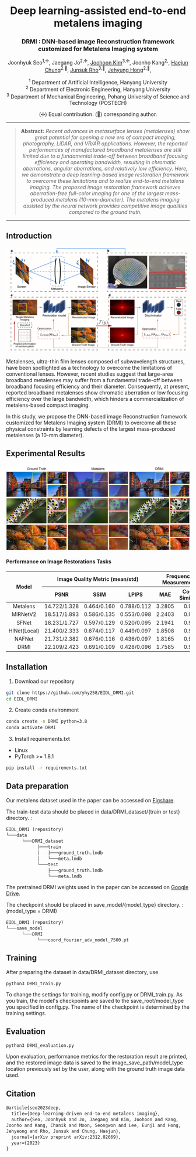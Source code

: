 <div align="center">
<h1> Deep learning-assisted end-to-end metalens imaging </h1>
<h3> DRMI : DNN-based image Reconstruction framework customized for Metalens Imaging system </h3>

Joonhyuk Seo<sup>1,✢</sup>,
Jaegang Jo<sup>2,✢</sup>,
[Joohoon Kim](https://scholar.google.com/citations?hl=en&user=tRNVtewAAAAJ)<sup>3,✢</sup>,
Joonho Kang<sup>2,</sup>, 
[Haejun Chung](https://scholar.google.com/citations?user=O-oZnIwAAAAJ)<sup>2,📧</sup>,
[Junsuk Rho](https://scholar.google.com/citations?user=jdNQRH8AAAAJ)<sup>3,📧</sup>,
[Jehyung Hong](https://scholar.google.com/citations?user=7axCcBkAAAAJ)<sup>2,📧</sup>,

<sup>1</sup> Department of Artificial Intelligence, Hanyang University\
<sup>2</sup> Department of Electronic Engineering, Hanyang University\
<sup>3</sup> Department of Mechanical Engineering, Pohang University of Science and Technology (POSTECH)

(✢) Equal contribution.
(📧) corresponding author.

<hr />

> **Abstract:** *Recent advances in metasurface lenses (metalenses) show great potential for opening a new era of compact imaging, photography, LiDAR, and VR/AR applications. However, the reported performances of manufactured broadband metalenses are still limited due to a fundamental trade-off between broadband focusing efficiency and operating bandwidth, resulting in chromatic aberrations, angular aberrations, and relatively low efficiency. Here, we demonstrate a deep learning-based image restoration framework to overcome these limitations and to realize end-to-end metalens imaging. The proposed image restoration framework achieves aberration-free full-color imaging for one of the largest mass-produced metalens (10-mm-diameter). The metalens imaging assisted by the neural network provides competitive image qualities compared to the ground truth.* 
<hr />
</div>

## Introduction


![](figures/Fig1.png)

Metalenses, ultra-thin film lenses composed of subwavelength structures, have been spotlighted as a technology to overcome the limitations of conventional lenses. However, recent studies suggest that large-area broadband metalenses may suffer from a fundamental trade-off between broadband focusing efficiency and their diameter. Consequently, at present, reported broadband metalenses show chromatic aberration or low focusing efficiency over the large bandwidth, which hinders a commercialization of metalens-based compact imaging.

In this study, we propose the DNN-based image Reconstruction framework customized for Metalens Imaging system (DRMI) to overcome all these physical constraints by learning defects of the largest mass-produced metalenses (a 10-mm diameter).

## Experimental Results

![](figures/qualitative_results.png)

#### Performance on Image Restorations Tasks
<table class="tg">
<thead>
  <tr>
    <th class="tg-c3ow" rowspan="2"> Model </th>
    <th class="tg-c3ow" colspan="3" align="center">Image Quality Metric (mean/std)</th>
    <th class="tg-c3ow" colspan="2" align="center">Frequency Measurement</th>
  </tr>
  <tr>
    <th class="tg-c3ow" colspan="1" align="center">PSNR</th>
    <th class="tg-c3ow" colspan="1" align="center">SSIM</th>
    <th class="tg-c3ow" colspan="1" align="center">LPIPS</th>
    <th class="tg-c3ow" colspan="1" align="center">MAE</th>
    <th class="tg-c3ow" colspan="1" align="center">Cosine Similarity</th>
  </tr>
</thead>
<tbody>
  <tr>
    <td class="tg-c3ow" colspan="1" align="center">Metalens</td>
    <td class="tg-c3ow" colspan="1" align="center">14.722/1.328</td>
    <td class="tg-c3ow" colspan="1" align="center">0.464/0.160</td>
    <td class="tg-c3ow" colspan="1" align="center">0.788/0.112</td>
    <td class="tg-c3ow" colspan="1" align="center">3.2805</td>
    <td class="tg-c3ow" colspan="1" align="center">0.922</td>
  </tr>
  <tr>
    <td class="tg-c3ow" colspan="1" align="center">MIRNetV2</td>
    <td class="tg-c3ow" colspan="1" align="center">18.517/1.893</td>
    <td class="tg-c3ow" colspan="1" align="center">0.586/0.135</td>
    <td class="tg-c3ow" colspan="1" align="center">0.553/0.098</td>
    <td class="tg-c3ow" colspan="1" align="center">2.2403</td>
    <td class="tg-c3ow" colspan="1" align="center">0.967</td>
  </tr>
  <tr>
    <td class="tg-c3ow" colspan="1" align="center">SFNet</td>
    <td class="tg-c3ow" colspan="1" align="center">18.231/1.727</td>
    <td class="tg-c3ow" colspan="1" align="center">0.597/0.129</td>
    <td class="tg-c3ow" colspan="1" align="center">0.520/0.095</td>
    <td class="tg-c3ow" colspan="1" align="center">2.1941</td>
    <td class="tg-c3ow" colspan="1" align="center">0.965</td>
  </tr>
  <tr>
    <td class="tg-c3ow" colspan="1" align="center">HINet(Local)</td>
    <td class="tg-c3ow" colspan="1" align="center">21.400/2.333</td>
    <td class="tg-c3ow" colspan="1" align="center">0.674/0.117</td>
    <td class="tg-c3ow" colspan="1" align="center">0.449/0.097</td>
    <td class="tg-c3ow" colspan="1" align="center">1.8508</td>
    <td class="tg-c3ow" colspan="1" align="center">0.982</td>
  </tr>
  <tr>
    <td class="tg-c3ow" colspan="1" align="center">NAFNet</td>
    <td class="tg-c3ow" colspan="1" align="center">21.731/2.382</td>
    <td class="tg-c3ow" colspan="1" align="center">0.676/0.116</td>
    <td class="tg-c3ow" colspan="1" align="center">0.436/0.097</td>
    <td class="tg-c3ow" colspan="1" align="center">1.8165</td>
    <td class="tg-c3ow" colspan="1" align="center">0.983</td>
  </tr>
  <tr>
    <td class="tg-c3ow" colspan="1" align="center">DRMI</td>
    <td class="tg-c3ow" colspan="1" align="center">22.109/2.423</td>
    <td class="tg-c3ow" colspan="1" align="center">0.691/0.109</td>
    <td class="tg-c3ow" colspan="1" align="center">0.428/0.096</td>
    <td class="tg-c3ow" colspan="1" align="center">1.7585</td>
    <td class="tg-c3ow" colspan="1" align="center">0.984</td>
</tr>
</tbody>
</table>

## Installation


1. Download our repository
```bash
git clone https://github.com/yhy258/EIDL_DRMI.git
cd EIDL_DRMI
```

2. Create conda environment
```bash
conda create -n DRMI python=3.8
conda activate DRMI
```

3. Install requirements.txt
  - Linux
  - PyTorch >= 1.8.1
```bash
pip install -r requirements.txt
```


## Data preparation
Our metalens dataset used in the paper can be accessed on [Figshare](https://figshare.com/articles/figure/Dataset_for_DRMI/24634740).

The train-test data should be placed in  data/DRMI_dataset/{train or test} directory. :
```
EIDL_DRMI (repository)
└───data
      └───DRMI_dataset
            ├───train
            │   ├───ground_truth.lmdb
            │   └───meta.lmdb  
            └───test
                ├───ground_truth.lmdb
                └───meta.lmdb 
```

The pretrained DRMI weights used in the paper can be accessed on [Google Drive](https://drive.google.com/file/d/1Myy1bf1gRYKIqpum4a7nJsWrsjmDD-RS/view?usp=sharing).

The checkpoint should be placed in save_model/{model_type} directory. : (model_type = DRMI)
```
EIDL_DRMI (repository)
└───save_model
      └───DRMI
            └───coord_fourier_adv_model_7500.pt
```

## Training
After preparing the dataset in data/DRMI_dataset directory, use
```
python3 DRMI_train.py
```
To change the settings for training, modify config.py or DRMI_train.py.
As you train, the model's checkpoints are saved to the save_root/model_type you specified in config.py. The name of the checkpoint is determined by the training settings.

## Evaluation
```
python3 DRMI_evaluation.py
```
Upon evaluation, performance metrics for the restoration result are printed, and the restored image data is saved to the image_save_path/model_type location previously set by the user, along with the ground truth image data used.


## Citation
```
@article{seo2023deep,
  title={Deep-learning-driven end-to-end metalens imaging},
  author={Seo, Joonhyuk and Jo, Jaegang and Kim, Joohoon and Kang, Joonho and Kang, Chanik and Moon, Seongwon and Lee, Eunji and Hong, Jehyeong and Rho, Junsuk and Chung, Haejun},
  journal={arXiv preprint arXiv:2312.02669},
  year={2023}
}
```
